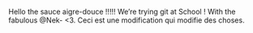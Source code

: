 Hello the sauce aigre-douce !!!!!
We’re trying git at School !
With the fabulous @Nek-  <3.
Ceci est une modification qui modifie des choses.
